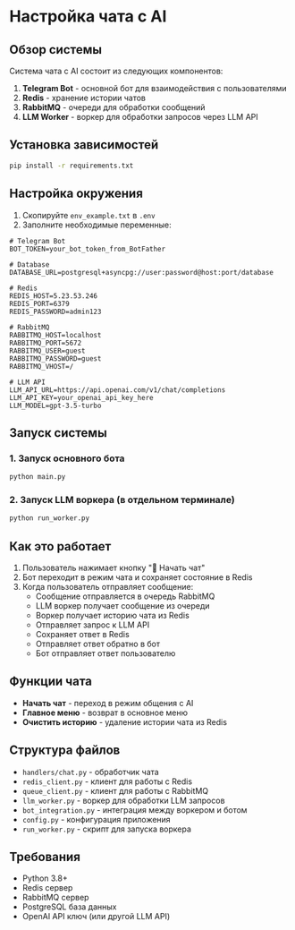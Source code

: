 # Настройка чата с AI

## Обзор системы

Система чата с AI состоит из следующих компонентов:

1. **Telegram Bot** - основной бот для взаимодействия с пользователями
2. **Redis** - хранение истории чатов
3. **RabbitMQ** - очереди для обработки сообщений
4. **LLM Worker** - воркер для обработки запросов через LLM API

## Установка зависимостей

```bash
pip install -r requirements.txt
```

## Настройка окружения

1. Скопируйте `env_example.txt` в `.env`
2. Заполните необходимые переменные:

```env
# Telegram Bot
BOT_TOKEN=your_bot_token_from_BotFather

# Database
DATABASE_URL=postgresql+asyncpg://user:password@host:port/database

# Redis
REDIS_HOST=5.23.53.246
REDIS_PORT=6379
REDIS_PASSWORD=admin123

# RabbitMQ
RABBITMQ_HOST=localhost
RABBITMQ_PORT=5672
RABBITMQ_USER=guest
RABBITMQ_PASSWORD=guest
RABBITMQ_VHOST=/

# LLM API
LLM_API_URL=https://api.openai.com/v1/chat/completions
LLM_API_KEY=your_openai_api_key_here
LLM_MODEL=gpt-3.5-turbo
```

## Запуск системы

### 1. Запуск основного бота

```bash
python main.py
```

### 2. Запуск LLM воркера (в отдельном терминале)

```bash
python run_worker.py
```

## Как это работает

1. Пользователь нажимает кнопку "💬 Начать чат"
2. Бот переходит в режим чата и сохраняет состояние в Redis
3. Когда пользователь отправляет сообщение:
   - Сообщение отправляется в очередь RabbitMQ
   - LLM воркер получает сообщение из очереди
   - Воркер получает историю чата из Redis
   - Отправляет запрос к LLM API
   - Сохраняет ответ в Redis
   - Отправляет ответ обратно в бот
   - Бот отправляет ответ пользователю

## Функции чата

- **Начать чат** - переход в режим общения с AI
- **Главное меню** - возврат в основное меню
- **Очистить историю** - удаление истории чата из Redis

## Структура файлов

- `handlers/chat.py` - обработчик чата
- `redis_client.py` - клиент для работы с Redis
- `queue_client.py` - клиент для работы с RabbitMQ
- `llm_worker.py` - воркер для обработки LLM запросов
- `bot_integration.py` - интеграция между воркером и ботом
- `config.py` - конфигурация приложения
- `run_worker.py` - скрипт для запуска воркера

## Требования

- Python 3.8+
- Redis сервер
- RabbitMQ сервер
- PostgreSQL база данных
- OpenAI API ключ (или другой LLM API)
